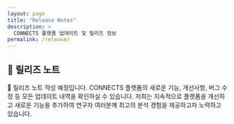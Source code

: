 ```yaml
---
layout: page
title: "Release Notes"
description: >
  CONNECTS 플랫폼 업데이트 및 릴리즈 정보
permalink: /release/
---
```


## 📢 릴리즈 노트

<div class="message">
📝 릴리즈 노트 작성 예정입니다. CONNECTS 플랫폼의 새로운 기능, 개선사항, 버그 수정 등 모든 업데이트 내역을 확인하실 수 있습니다. 저희는 지속적으로 플랫폼을 개선하고 새로운 기능을 추가하여 연구자 여러분께 최고의 분석 경험을 제공하고자 노력하고 있습니다.
</div>

[//]: # ()
[//]: # (### 🚀 예정된 업데이트 및 로드맵)

[//]: # (<p>Version 2.0.0이 2025년 1분기에 출시될 예정입니다. 주요 업데이트로는 AlphaFold 3 통합을 통한 최신 단백질 구조 예측 모델 지원, 연구팀과 함께 분석 결과를 공유할 수 있는 실시간 협업 기능, GPU 가속 지원으로 대규모 시뮬레이션 속도 10배 향상, WebGL 기반 3D 분자 렌더링을 위한 새로운 시각화 엔진이 포함됩니다. 또한 머신러닝 모델의 정확도 개선과 사용자 인터페이스의 추가 최적화도 진행될 예정입니다.</p>)

[//]: # ()
[//]: # (### 📋 최근 업데이트 내역 및 변경사항)

[//]: # (<p>Version 1.5.0 베타 릴리즈가 2024년 12월 15일에 출시되었습니다. 이는 CONNECTS 플랫폼의 첫 공개 베타 버전으로, 단백질 구조 분석과 리간드 도킹 기능을 포함한 핵심 기능들이 구현되었습니다. Version 1.4.0에서는 2024년 11월 20일에 ToxinPred3.0 펩타이드 독성 예측 도구가 플랫폼에 통합되어 머신러닝 기반 독성 평가로 신약 개발 과정을 더욱 안전하게 만들었습니다. Version 1.3.0에서는 2024년 10월 30일에 사용자 인터페이스를 전면 개편하여 더욱 직관적이고 편리한 분석 환경을 제공하게 되었으며, 다크 모드 지원과 반응형 디자인이 추가되었습니다.</p>)

[//]: # ()
[//]: # (### 🐛 버그 수정 및 성능 개선)

[//]: # (<p>최근 업데이트에서 단백질 구조 시각화 시 발생하던 메모리 누수 문제를 해결했으며, 대용량 파일 업로드 시 타임아웃 오류가 발생하던 문제를 수정했습니다. 또한 API 응답 속도를 평균 30% 개선했고, 사용자 인증 시스템의 보안을 강화했습니다. 분석 결과 다운로드 기능의 안정성도 크게 향상되었으며, 다양한 브라우저 환경에서의 호환성 문제들도 해결되었습니다.</p>)

[//]: # ()
[//]: # (### 💡 새로운 기능 및 도구)

[//]: # (<p>최근 추가된 주요 기능으로는 배치 분석 기능으로 여러 개의 구조를 동시에 분석할 수 있게 되었고, 분석 히스토리 관리 시스템으로 이전 분석 결과를 쉽게 찾아볼 수 있습니다. 또한 고급 필터링 옵션이 추가되어 분석 결과를 더 세밀하게 정렬하고 검색할 수 있으며, 결과 내보내기 형식도 다양화되어 PDF, PNG, SVG 등 다양한 형식으로 결과를 저장할 수 있습니다.</p>)

[//]: # ()
[//]: # (### 📮 피드백 및 제안사항)

[//]: # (<p>새로운 기능 제안이나 버그 리포트는 GitHub Issues &#40;github.com/CONNECTS-SCV/platform/issues&#41;를 통해 알려주시거나 contact@connects.so로 직접 연락주세요. 여러분의 소중한 의견이 CONNECTS를 더 나은 플랫폼으로 만듭니다. 사용자 피드백을 바탕으로 지속적인 개선을 진행하고 있으며, 정기적인 사용자 설문조사를 통해 향후 개발 방향을 결정하고 있습니다.</p>)

[//]: # ()
[//]: # (### 🔄 업데이트 주기 및 알림)

[//]: # (<p>CONNECTS는 매월 정기 업데이트를 제공하며, 중요한 보안 패치나 긴급 버그 수정은 즉시 배포됩니다. 업데이트 알림을 받고 싶으시면 플랫폼 내 설정에서 이메일 알림을 활성화하거나 GitHub 저장소를 구독해주세요.</p>)

